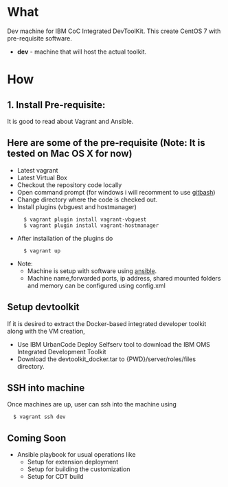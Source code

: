 # What

Dev machine for IBM CoC Integrated DevToolKit. This create CentOS 7 with pre-requisite software.

  * __dev__     - machine that will host the actual toolkit.

# How

## 1. Install Pre-requisite:

It is good to read about Vagrant and Ansible.

## Here are some of the pre-requisite (Note: It is tested on Mac OS X for now)

  * Latest vagrant
  * Latest Virtual Box
  * Checkout the repository code locally
  * Open command prompt (for windows i will recomment to use [gitbash](https://gitforwindows.org/))
  * Change directory where the code is checked out.
  * Install plugins (vbguest and hostmanager)
    ```
      $ vagrant plugin install vagrant-vbguest
      $ vagrant plugin install vagrant-hostmanager
    ```
  * After installation of the plugins do 
    ```
      $ vagrant up
    ```
  * Note: 
    * Machine is setup with software using [ansible](https://www.ansible.com/).
    * Machine name,forwarded ports, ip address, shared mounted folders and memory can be configured using config.xml

## Setup devtoolkit

  If it is desired to extract the Docker-based integrated developer toolkit along with the VM creation,

  * Use IBM UrbanCode Deploy Selfserv tool to download the IBM OMS Integrated Development Toolkit
  * Download the devtoolkit_docker.tar to {PWD}/server/roles/files directory.

## SSH into machine

  Once machines are up, user can ssh into the machine using
  ```
    $ vagrant ssh dev
  ```

## Coming Soon

  * Ansible playbook for usual operations like 
    * Setup for extension deployment
    * Setup for building the customization
    * Setup for CDT build